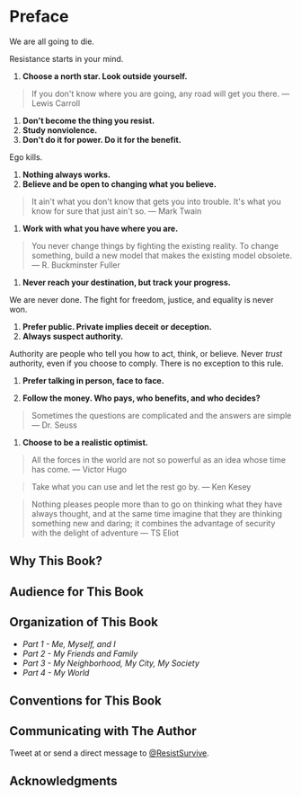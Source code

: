 # Preface

We are all going to die.

Resistance starts in your mind.

1. **Choose a north star. Look outside yourself.**

> If you don't know where you are going, any road will get you there. &mdash; Lewis Carroll

1. **Don't become the thing you resist.**
1. **Study nonviolence.**
1. **Don't do it for power. Do it for the benefit.**

  Ego kills.

1. **Nothing always works.**
1. **Believe and be open to changing what you believe.**

  > It ain't what you don't know that gets you into trouble. It's what you know for sure that just ain't so. &mdash; Mark Twain

1. **Work with what you have where you are.**

> You never change things by fighting the existing reality. To change something, build a new model that makes the existing model obsolete. &mdash; R. Buckminster Fuller

1. **Never reach your destination, but track your progress.**

  We are never done. The fight for freedom, justice, and equality is never won.

1. **Prefer public. Private implies deceit or deception.**
1. **Always suspect authority.**

  Authority are people who tell you how to act, think, or believe. Never *trust* authority, even if you choose to comply. There is no exception to this rule.

1. **Prefer talking in person, face to face.**

1. **Follow the money. Who pays, who benefits, and who decides?**

  > Sometimes the questions are complicated and the answers are simple &mdash; Dr. Seuss

1. **Choose to be a realistic optimist.**

> All the forces in the world are not so powerful as an idea whose time has come. &mdash; Victor Hugo

> Take what you can use and let the rest go by. &mdash; Ken Kesey

> Nothing pleases people more than to go on thinking what they have always thought, and at the same time imagine that they are thinking something new and daring; it combines the advantage of security with the delight of adventure &mdash; TS Eliot

## Why This Book?

## Audience for This Book

## Organization of This Book

* *Part 1 - Me, Myself, and I*
* *Part 2 - My Friends and Family*
* *Part 3 - My Neighborhood, My City, My Society*
* *Part 4 - My World*

## Conventions for This Book

## Communicating with The Author

Tweet at or send a direct message to [@ResistSurvive](https://twitter.com/ResistSurvive).

## Acknowledgments
